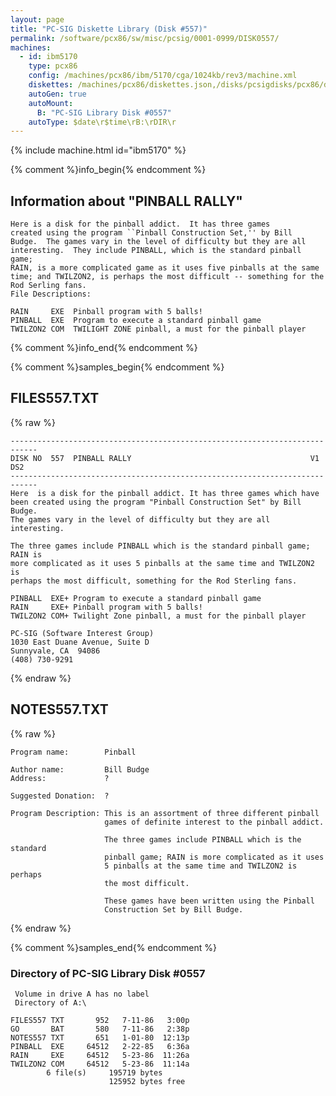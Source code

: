 ```yaml
---
layout: page
title: "PC-SIG Diskette Library (Disk #557)"
permalink: /software/pcx86/sw/misc/pcsig/0001-0999/DISK0557/
machines:
  - id: ibm5170
    type: pcx86
    config: /machines/pcx86/ibm/5170/cga/1024kb/rev3/machine.xml
    diskettes: /machines/pcx86/diskettes.json,/disks/pcsigdisks/pcx86/diskettes.json
    autoGen: true
    autoMount:
      B: "PC-SIG Library Disk #0557"
    autoType: $date\r$time\rB:\rDIR\r
---
```


{% include machine.html id="ibm5170" %}

{% comment %}info_begin{% endcomment %}

## Information about "PINBALL RALLY"

    Here is a disk for the pinball addict.  It has three games
    created using the program ``Pinball Construction Set,'' by Bill
    Budge.  The games vary in the level of difficulty but they are all
    interesting.  They include PINBALL, which is the standard pinball game;
    RAIN, is a more complicated game as it uses five pinballs at the same
    time; and TWILZON2, is perhaps the most difficult -- something for the
    Rod Serling fans.
    File Descriptions:
    
    RAIN     EXE  Pinball program with 5 balls!
    PINBALL  EXE  Program to execute a standard pinball game
    TWILZON2 COM  TWILIGHT ZONE pinball, a must for the pinball player
{% comment %}info_end{% endcomment %}

{% comment %}samples_begin{% endcomment %}

## FILES557.TXT

{% raw %}
```
----------------------------------------------------------------------------
DISK NO  557  PINBALL RALLY                                        V1  DS2
----------------------------------------------------------------------------
Here  is a disk for the pinball addict. It has three games which have
been created using the program "Pinball Construction Set" by Bill Budge.
The games vary in the level of difficulty but they are all interesting.
 
The three games include PINBALL which is the standard pinball game; RAIN is
more complicated as it uses 5 pinballs at the same time and TWILZON2 is
perhaps the most difficult, something for the Rod Sterling fans.
 
PINBALL  EXE+ Program to execute a standard pinball game
RAIN     EXE+ Pinball program with 5 balls!
TWILZON2 COM+ Twilight Zone pinball, a must for the pinball player
 
PC-SIG (Software Interest Group)
1030 East Duane Avenue, Suite D
Sunnyvale, CA  94086
(408) 730-9291
```
{% endraw %}

## NOTES557.TXT

{% raw %}
```
Program name:        Pinball

Author name:         Bill Budge
Address:             ?

Suggested Donation:  ?

Program Description: This is an assortment of three different pinball
                     games of definite interest to the pinball addict.

                     The three games include PINBALL which is the standard
                     pinball game; RAIN is more complicated as it uses
                     5 pinballs at the same time and TWILZON2 is perhaps
                     the most difficult.

                     These games have been written using the Pinball
                     Construction Set by Bill Budge.
```
{% endraw %}

{% comment %}samples_end{% endcomment %}

### Directory of PC-SIG Library Disk #0557

     Volume in drive A has no label
     Directory of A:\

    FILES557 TXT       952   7-11-86   3:00p
    GO       BAT       580   7-11-86   2:38p
    NOTES557 TXT       651   1-01-80  12:13p
    PINBALL  EXE     64512   2-22-85   6:36a
    RAIN     EXE     64512   5-23-86  11:26a
    TWILZON2 COM     64512   5-23-86  11:14a
            6 file(s)     195719 bytes
                          125952 bytes free

